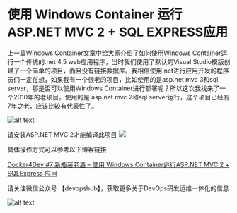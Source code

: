 # 使用 Windows Container 运行 ASP.NET MVC 2 + SQL EXPRESS应用

上一篇Windows Container文章中给大家介绍了如何使用Windows Container运行一个传统的.net 4.5 web应用程序，当时我们使用了默认的Visual Studio模版创建了一个简单的项目，而且没有链接数据库。我相信使用.net进行应用开发的程序员们一定在想，如果我有一个很老的项目，比如使用的是asp.net mvc 3和sql server，那是否可以使用Windows Container进行部署呢？所以这次我找来了一个2010年的老项目，使用的是 asp.net mvc 2和sql server运行，这个项目已经有7年之老，应该比较有代表性了。

![alt text](./images/d4d7-docker-run.png)

请安装ASP.NET MVC 2才能编译此项目
![](https://www.microsoft.com/en-us/download/details.aspx?id=22079)

具体操作方式可以参考以下博客链接

[Docker4Dev #7 新瓶装老酒 – 使用 Windows Container运行ASP.NET MVC 2 + SQLExpress 应用](http://devopshub.cn/2017/02/12/d4d-7-windows-container-aspnet-mvc2-sqlexpress/)

请关注微信公众号 【devopshub】，获取更多关于DevOps研发运维一体化的信息

![alt text](./images/qrcode_for_gh_b7c158df1fd1_430-300x300.jpg)